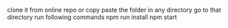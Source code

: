 clone it from online repo or copy paste the folder in any directory 
go to that directory run following  commands
npm run install
npm start